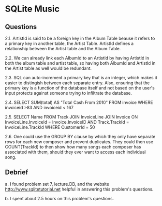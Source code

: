 # SQLite Music

## Questions

2.1. ArtistId is said to be a foreign key in the Album Table beause it refers to a primary key in another table, the Artist Table.
ArtistId defines a relationship between the Artist table and the Album Table.

2.2. We can already link each AlbumId to an ArtistId by having ArtistId in both the album table and artist table, so having both AlbumId and ArtistId
in the Artist table as well would be redundant.

2.3. SQL can auto-increment a primary key that is an integer, which makes it easier to distingish between each separate entry.  Also,
ensuring that the primary key is a function of the database itself and not based on the user's input protects against someone trying to
infiltrate the database.

2.4. SELECT SUM(total) AS "Total Cash From 2010" FROM invoice WHERE invoiceid >83 AND invoiceid < 167

2.5. SELECT Name FROM Track JOIN InvoiceLine JOIN Invoice ON InvoiceLine.InvoiceId = Invoice.InvoiceID AND Track.TrackId =
InvoiceLine.TrackId WHERE CustomerId = 50

2.6. One could use the GROUP BY clause by which they only have separate rows for each new composer and prevent duplicates.  They
could then use COUNT(TrackId) to then show how many songs each composer has associated with them, should they ever want to access
each individual song.

## Debrief

a. I found problem set 7, lecture.DB, and the website http://www.sqlitetutorial.net helpful in answering this problem's questions.

b. I spent about 2.5 hours on this problem's questions.
